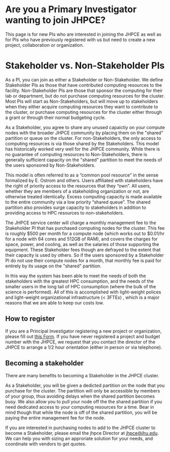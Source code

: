 
# Are you a Primary Investigator wanting to join JHPCE?

This page is for new PIs who are interested in joining the JHPCE as well as for PIs who have previously registered with us but need to create a new project, collaboration or organization.

# Stakeholder vs. Non-Stakeholder PIs
As a PI, you can join as either a Stakeholder or Non-Stakeholder. We define
Stakeholder PIs as those that have contributed computing resources to the 
facility.  Non-Stakeholder PIs are those that sponsor the computing for their
lab or department, but do not purchase computing resources for the cluster.
Most PIs will start as Non-Stakeholders, but will move up to stakeholders when
they either acquire computing resources they want to contribute to the cluster,
or purchase computing resources for the cluster either through a grant or
through their normal budgeting cycle. 

As a Stakeholder, you agree to share any unused capaictiy on your compute nodes
with the broader JHPCE community by placing them on the "shared" partition or
queue on the cluster. For non-Stakeholders, the only access to computing
resources is via those shared by the Stakeholders.  This model has historically
worked very well for the JHPCE community.  While there is no guarantee of
computing resources to Non-Stakeholders, there is generally sufficient
capacity on the "shared" partition to meet the needs of the users sponsored
by Non-Stakeholders. 

This model is often referred to as a “common pool resource” in the sense
formalized by E. Ostrom and others. Users affiliated with stakeholders have 
the right of priority access to the resources that they “own”. All users,
whether they are members of a stakeholding organization or not, are otherwise
treated identically. Excess computing capacity is made available to the entire
community via a low priority “shared queue”. The shared partition also provides
surge capacity to stakeholders in addition to providing access to HPC
resources to non-stakeholders.

The JHPCE service center will charge a monthly management fee to the
Stakeholder PI that has purchased computing nodes for the cluster.  This fee is
roughly $500 per month for a compute node (which works out to $0.01/hr for a
node with 64 cores and 512GB of RAM), and covers the charges for space,
power, and cooling, as well as the salaries of those supporting the equipment. 
These Stakeholder fees though are defrayed to the extent that their capacity
is used by others. So if the users sponsored by a Stakeholder PI do not use
their compute nodes for a month, that monthly fee is paid for entirely by its
usage on the "shared" partition.

In this way the system has been able to meet the needs of both the stakeholders
with the greatest HPC consumption, and the needs of the smaller users in the
long tail of HPC consumption (where the bulk of the science is performed). All
of this is accomplished with light-weight polices and light-weight
organizational infrastructure (< 3FTEs) , which is a major reasons that we are
able to keep our costs low.

## How to register
If you are a Principal Investigator registering a new project or
organization, please fill out [this Form](new-pi-form.md). If you have never
registered a project and budget number with the JHPCE, we request that
you contact the director of the JHPCE to arrange a 1/2 hour
orientation (either in person or via telephone).
## Becoming a stakeholder
There are many benefits to becoming a Stakeholder in the JHPCE cluster.

As a Stakeholder, you will be given a dedicted partition on the node that you
purchase for the cluster.  The partition will only be accessible by members of
your group, thus avoiding delays when the shared partition becomes busy. We
also allow you to pull your node off the the shared partition if you need
dedicated access to your computing resources for a time.  Bear in mind though
that while the node is off of the shared partition, you will be paying the
entire management fee for the node.

If you are interested in purchasing nodes to add to the JHPCE cluster to become
a Stakeholder, please email the jhpce Director at
<a href="mailto:jhpce@jhu.edu">jhpce@jhu.edu</a>. We can help you with sizing
an approriate solution for your needs, and coordinate with vendors to get
quotes.

